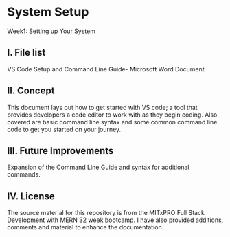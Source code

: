# System Setup
Week1: Setting up Your System

I. File list
------------
VS Code Setup and Command Line Guide-  Microsoft Word Document

II. Concept
----------
This document lays out how to get started with VS code; a tool that provides developers a code editor to work with as they begin coding.
Also covered are basic command line syntax and some common command line code to get you started on your journey. 

III. Future Improvements
----------
Expansion of the Command Line Guide and syntax for additional commands.

IV.  License
----------
The source material for this repository is from the MITxPRO Full Stack Development with MERN 32 week bootcamp.
I have also provided additions, comments and material to enhance the documentation.
